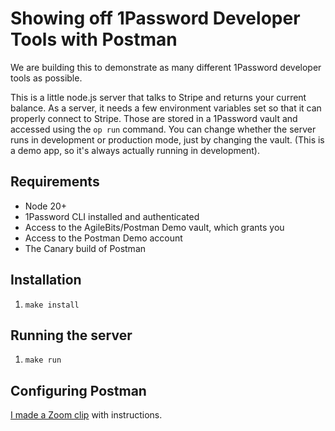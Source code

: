 # Showing off 1Password Developer Tools with Postman

We are building this to demonstrate as many different 1Password developer tools as possible.

This is a little node.js server that talks to Stripe and returns your current balance. 
As a server, it needs a few environment variables set so that it can properly connect to Stripe.
Those are stored in a 1Password vault and accessed using the `op run` command. 
You can change whether the server runs in development or production mode, just by changing the vault.
(This is a demo app, so it's always actually running in development).


## Requirements

- Node 20+
- 1Password CLI installed and authenticated
- Access to the AgileBits/Postman Demo vault, which grants you
- Access to the Postman Demo account
- The Canary build of Postman

## Installation

1. `make install`

## Running the server

1. `make run`

## Configuring Postman

[I made a Zoom clip](https://zoom.us/clips/share/iopJ0Z1iUm43GSjGRMeXmpEeu03NmJgvrjzKs5HwfcIK3rTKMnSvM1lfe3sD7M7bcQtNdEpIEKjtX5XmOHLAZISY.DHLq8zeHYRRZmIy7) with instructions.
